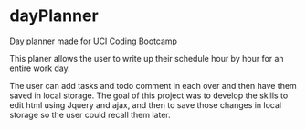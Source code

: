 # dayPlanner
Day planner made for UCI Coding Bootcamp

This planer allows the user to write up their schedule hour by hour for an entire work day.

The user can add tasks and todo comment in each over and then have them saved in local storage.
The goal of this project was to develop the skills to edit html using Jquery and ajax, and then to save those changes in local storage so the user could recall them later.
